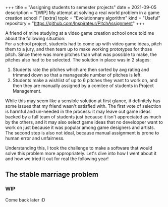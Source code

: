 +++
title = "Assigning students to semester projects"
date = 2021-09-05
description = "[WIP] My attempt at solving a real world problem in a game creation school !"
[extra]
topic = "Evolutionnary algorithm"
kind = "Useful"
repository = "https://github.com/Inspirateur/PitchAssignment"
+++

A friend of mine studying at a video game creation school once told me about the following situation:  
For a school project, students had to come up with video game ideas, pitch them to a jury, and then team up to make working prototypes for those pitch. Since there was more pitches than what was possible to make, the pitches also had to be selected. The solution in place was in 2 stages: 
  1. Students rate the pitches which are then sorted by avg rating and trimmed down so that a manageable number of pitches is left.
  2. Students make a wishlist of up to 6 pitches they want to work on, and then they are manually assigned by a comitee of students in Project Management. 

While this may seem like a sensible solution at first glance, it definitely has some issues that my friend wasn't satisfied with. The first vote of selection is harmful and un-needed in the process: it may leave out game ideas backed by a full team of students just because it isn't appreciated as much by the others, and it may also select game ideas that no developper want to work on just because it was popular among game designers and artists. 
The second step is also not ideal, because manual assignment is prone to human error and unfairness.

Understanding this, I took the challenge to make a software that would solve this problem more appropriately. Let's dive into how I went about it and how we tried it out for real the following year!

## The stable marriage problem

### WIP
Come back later :D